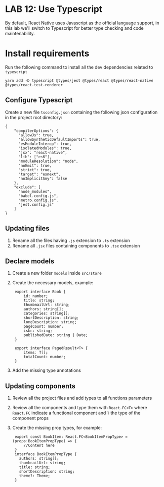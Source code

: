 # LAB 12: Use Typescript

By default, React Native uses Javascript as the official language support, in this lab we'll switch to Typescript for better type checking and code maintenability.

# Install requirements

Run the following command to install all the dev dependencies related to `typescript`

	yarn add -D typescript @types/jest @types/react @types/react-native @types/react-test-renderer

## Configure Typescript

Create a new file `tsconfig.json` containing the following json configuration in the project root directory:


	{
	    "compilerOptions": {
	      "allowJs": true,
	      "allowSyntheticDefaultImports": true,
	      "esModuleInterop": true,
	      "isolatedModules": true,
	      "jsx": "react-native",
	      "lib": ["es6"],
	      "moduleResolution": "node",
	      "noEmit": true,
	      "strict": true,
	      "target": "esnext",   
	      "noImplicitAny": false
	    },
	    "exclude": [
	      "node_modules",
	      "babel.config.js",
	      "metro.config.js",
	      "jest.config.js"
	    ]
	}

## Updating files
1. Rename all the files having `.js` extension to `.ts` extension
2. Rename all `.jsx` files containing components to `.tsx` extension


## Declare models

1. Create a new folder `models` inside `src/store`
2. Create the necessary models, example:

		export interface Book {
		    id: number;
		    title: string;
		    thumbnailUrl: string;
		    authors: string[];
		    categories: string[];
		    shortDescription: string;
		    longDescription: string;
		    pageCount: number;
		    isbn: string;
		    publishedDate: string | Date;
		} 

		export interface PagedResult<T> {
		    items: T[];
		    totalCount: number;
		}

3. Add the missing type annotations

## Updating components

1. Review all the project files and add types to all functions parameters
2. Review all the components and type them with `React.FC<T>` where `React.FC` indicate a functional component and `T` the type of the component props
3. Create the missing prop types, for example:

		export const BookItem: React.FC<BookItemPropType> = (props:BookItemPropType) => {
		    //Content here
		}
		interface BookItemPropType {
		  authors: string[];
		  thumbnailUrl: string;
		  title: string;
		  shortDescription: string; 
		  theme?: Theme;
		}



